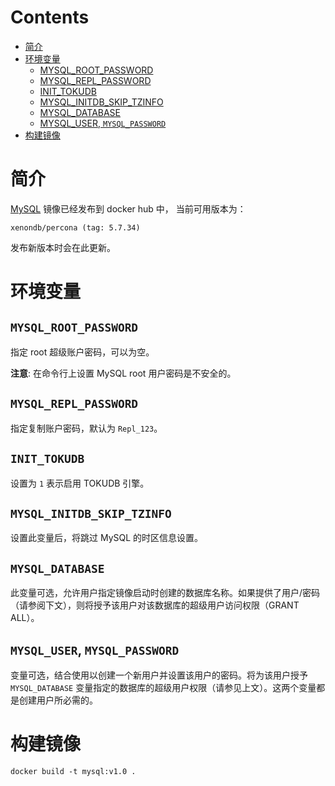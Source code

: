 Contents
=================

   * [简介](#简介)
   * [环境变量](#环境变量)
      * [MYSQL_ROOT_PASSWORD](#mysql_root_password)
      * [MYSQL_REPL_PASSWORD](#mysql_repl_password)
      * [INIT_TOKUDB](#init_tokudb)
      * [MYSQL_INITDB_SKIP_TZINFO](#mysql_initdb_skip_tzinfo)
      * [MYSQL_DATABASE](#mysql_database)
      * [MYSQL_USER, <code>MYSQL_PASSWORD</code>](#mysql_user-mysql_password)
   * [构建镜像](#构建镜像)

# 简介  

[MySQL](https://hub.docker.com/repository/docker/xenondb/percona) 镜像已经发布到 docker hub 中， 当前可用版本为：

    xenondb/percona (tag: 5.7.34)

发布新版本时会在此更新。

# 环境变量

## `MYSQL_ROOT_PASSWORD`

指定 root 超级账户密码，可以为空。

**注意**: 在命令行上设置 MySQL root 用户密码是不安全的。

## `MYSQL_REPL_PASSWORD`

指定复制账户密码，默认为 `Repl_123`。

## `INIT_TOKUDB`

设置为 `1` 表示启用 TOKUDB 引擎。

## `MYSQL_INITDB_SKIP_TZINFO`

设置此变量后，将跳过 MySQL 的时区信息设置。

## `MYSQL_DATABASE`

此变量可选，允许用户指定镜像启动时创建的数据库名称。如果提供了用户/密码（请参阅下文），则将授予该用户对该数据库的超级用户访问权限（GRANT ALL）。

## `MYSQL_USER`, `MYSQL_PASSWORD`

变量可选，结合使用以创建一个新用户并设置该用户的密码。将为该用户授予 `MYSQL_DATABASE` 变量指定的数据库的超级用户权限（请参见上文）。这两个变量都是创建用户所必需的。

# 构建镜像

    docker build -t mysql:v1.0 .
